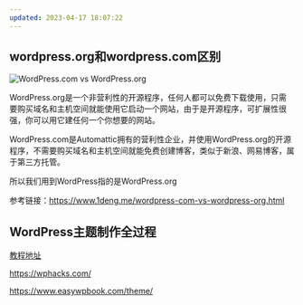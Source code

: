 ```yaml
---
updated: 2023-04-17 18:07:22
---
```

## wordpress.org和wordpress.com区别

![WordPress.com vs WordPress.org](https://cdn.jsdelivr.net/gh/WRXinYue/PictureCDN/img/wordpress.com-vs-wordpress.org_.png)

WordPress.org是一个非营利性的开源程序，任何人都可以免费下载使用，只需要购买域名和主机空间就能使用它启动一个网站，由于是开源程序，可扩展性很强，你可以用它建任何一个你想要的网站。

WordPress.com是Automattic拥有的营利性企业，并使用WordPress.org的开源程序，不需要购买域名和主机空间就能免费创建博客，类似于新浪、网易博客，属于第三方托管。

所以我们用到WordPress指的是WordPress.org

参考链接：https://www.1deng.me/wordpress-com-vs-wordpress-org.html

## WordPress主题制作全过程

[教程地址](https://www.ludou.org/create-wordpress-themes-prepare.html)

https://wphacks.com/

https://www.easywpbook.com/theme/